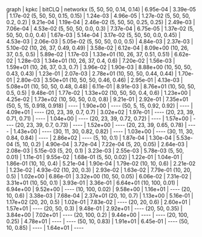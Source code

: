graph                       | kpkc       | bitCLQ     | networkx
(5, 50, 50, 0.14, 0.14)     | 6.95e-04   | 3.39e-05   | 1.17e-02
(5, 50, 50, 0.15, 0.15)     | 1.24e-03   | 4.96e-05   | 1.27e-02
(5, 50, 50, 0.2, 0.2)       | 9.21e-04   | 1.19e-04   | 2.46e-02
(5, 50, 50, 0.25, 0.25)     | 2.49e-03   | 7.06e-04   | 4.53e-02
(5, 50, 50, 0.0, 0.3)       | 7.37e-04   | 6.75e-05   | 1.37e-02
(5, 50, 50, 0.0, 0.4)       | 1.67e-03   | 5.14e-04   | 3.17e-02
(5, 50, 50, 0.0, 0.45)      | 4.53e-03   | 2.06e-03   | 5.05e-02
(5, 50, 50, 0.0, 0.5)       | 4.84e-03   | 2.37e-03   | 5.10e-02
(10, 26, 37, 0.49, 0.49)    | 3.58e-02   | 6.12e-04   | 8.09e+00
(10, 26, 37, 0.5, 0.5)      | 5.89e-02   | 1.17e-03   | 1.33e+01
(10, 26, 37, 0.51, 0.51)    | 6.62e-02   | 1.28e-03   | 1.34e+01
(10, 26, 37, 0.4, 0.6)      | 7.20e-02   | 1.56e-03   | 1.59e+01
(10, 26, 37, 0.3, 0.7)      | 3.96e-02   | 1.90e-03   | 8.88e+00
(10, 50, 50, 0.43, 0.43)    | 1.23e-01   | 2.07e-03   | 2.78e+01
(10, 50, 50, 0.44, 0.44)    | 1.70e-01   | 2.80e-03   | 3.50e+01
(10, 50, 50, 0.46, 0.46)    | 2.95e-01   | 4.13e-03   | 5.08e+01
(10, 50, 50, 0.48, 0.48)    | 6.11e-01   | 8.91e-03   | 8.76e+01
(10, 50, 50, 0.5, 0.5)      | 9.48e-01   | 1.77e-02   | 1.33e+02
(10, 50, 50, 0.4, 0.6)      | 1.23e+00   | 4.25e-02   | 1.73e+02
(10, 50, 50, 0.0, 0.8)      | 9.21e-01   | 2.92e-01   | 7.35e+01
(50, 5, 15, 0.918, 0.918)   | ----       | 1.90e+00   | ----
(50, 5, 15, 0.92, 0.92)     | ----       | 4.09e+01   | ----
(20, 23, 39, 0.7, 0.7)      | 3.02e+02   | 1.97e-01   | ----
(20, 23, 39, 0.71, 0.71)    | ----       | 1.04e+00   | ----
(20, 23, 39, 0.72, 0.72)    | ----       | 1.57e+00   | ----
(20, 23, 39, 0.7, 0.73)     | ----       | 1.52e+00   | ----
(20, 23, 39, 0.65, 0.78)    | ----       | 1.43e+00   | ----
(30, 11, 30, 0.82, 0.82)    | ----       | 1.03e+00   | ----
(30, 11, 30, 0.84, 0.84)    | ----       | 2.86e+02   | ----
(5, 10, 0.1)                | 1.87e-04   | 1.30e-04   | 5.53e-04
(5, 10, 0.2)                | 4.90e-04   | 3.72e-04   | 7.22e-04
(5, 20, 0.05)               | 2.64e-03   | 2.08e-03   | 5.15e-03
(5, 20, 0.1)                | 3.23e-03   | 2.55e-03   | 5.78e-03
(5, 50, 0.01)               | 1.11e-01   | 9.55e-02   | 1.68e-01
(5, 50, 0.02)               | 1.22e-01   | 1.04e-01   | 1.86e-01
(10, 10, 0.4)               | 5.21e-04   | 1.90e-04   | 1.79e-02
(10, 10, 0.6)               | 2.21e-02   | 1.23e-02   | 4.93e-02
(10, 20, 0.3)               | 2.93e-02   | 1.63e-02   | 7.79e-01
(10, 20, 0.5)               | 1.02e+00   | 6.86e-01   | 3.32e+00
(10, 50, 0.05)              | 6.06e-02   | 7.31e-02   | 3.31e+01
(10, 50, 0.1)               | 3.93e-01   | 3.36e-01   | 6.64e+01
(10, 100, 0.01)             | 6.94e+00   | 9.52e+00   | ----
(10, 100, 0.02)             | 9.58e+00   | 1.16e+01   | ----
(20, 10, 0.6)               | 3.38e-03   | 7.68e-04   | 2.37e+01
(20, 10, 0.7)               | 1.13e+00   | 5.16e-01   | 1.17e+02
(20, 20, 0.5)               | 1.02e-01   | 7.83e-02   | ----
(20, 20, 0.6)               | 2.60e+01   | 1.57e+01   | ----
(20, 50, 0.3)               | 9.48e-01   | 2.92e+01   | ----
(20, 50, 0.35)              | 3.84e+00   | 7.02e+01   | ----
(20, 100, 0.2)              | 9.44e+00   | ----       | ----
(20, 100, 0.25)             | 4.78e+01   | ----       | ----
(50, 10, 0.83)              | 1.91e+01   | 6.45e-01   | ----
(50, 10, 0.85)              | ----       | 1.64e+01   | ----
